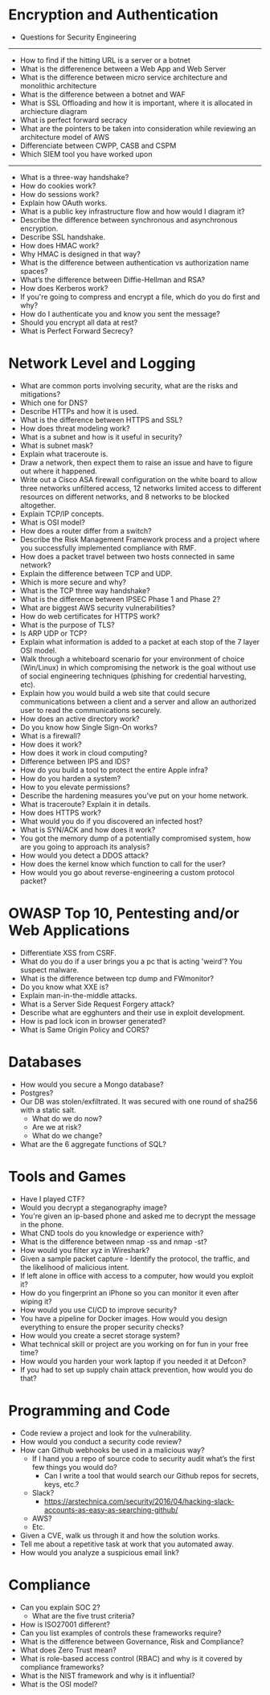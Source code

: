 # Encryption and Authentication
   
   * Questions for Security Engineering
   -------
   * How to find if the hitting URL is a server or a botnet
   * What is the differenence between a Web App and Web Server
   * What is the difference between micro service architecture and monolithic architecture
   * What is the difference between a botnet and WAF
   * What is SSL Offloading and how it is important, where it is allocated in archiecture diagram
   * What is perfect forward secracy 
   * What are the pointers to be taken into consideration while reviewing an architecture model of AWS
   * Differenciate between CWPP, CASB and CSPM
   * Which SIEM tool you have worked upon
   -------
   * What is a three-way handshake?
   * How do cookies work?
   * How do sessions work?
   * Explain how OAuth works.
   * What is a public key infrastructure flow and how would I diagram it?
   * Describe the difference between synchronous and asynchronous encryption.
   * Describe SSL handshake.
   * How does HMAC work?
   * Why HMAC is designed in that way?
   * What is the difference between authentication vs authorization name spaces?
   * What’s the difference between Diffie-Hellman and RSA?
   * How does Kerberos work?
   * If you're going to compress and encrypt a file, which do you do first and why?
   * How do I authenticate you and know you sent the message?
   * Should you encrypt all data at rest?
   * What is Perfect Forward Secrecy?

# Network Level and Logging
   * What are common ports involving security, what are the risks and mitigations?
   * Which one for DNS?
   * Describe HTTPs and how it is used.
   * What is the difference between HTTPS and SSL?
   * How does threat modeling work?
   * What is a subnet and how is it useful in security?
   * What is subnet mask?
   * Explain what traceroute is.
   * Draw a network, then expect them to raise an issue and have to figure out where it happened.
   * Write out a Cisco ASA firewall configuration on the white board to allow three networks unfiltered access, 12 networks limited access to different resources on different networks, and 8 networks to be blocked altogether.
   * Explain TCP/IP concepts.
   * What is OSI model?
   * How does a router differ from a switch?
   * Describe the Risk Management Framework process and a project where you successfully implemented compliance with RMF.
   * How does a packet travel between two hosts connected in same network?
   * Explain the difference between TCP and UDP. 
   * Which is more secure and why?
   * What is the TCP three way handshake?
   * What is the difference between IPSEC Phase 1 and Phase 2?
   * What are biggest AWS security vulnerabilities?
   * How do web certificates for HTTPS work?
   * What is the purpose of TLS?
   * Is ARP UDP or TCP?
   * Explain what information is added to a packet at each stop of the 7 layer OSI model.
   * Walk through a whiteboard scenario for your environment of choice (Win/Linux) in which compromising the network is the goal without use of social engineering techniques (phishing for credential harvesting, etc).
   * Explain how you would build a web site that could secure communications between a client and a server and allow an authorized user to read the communications securely.
   * How does an active directory work?
   * Do you know how Single Sign-On works?
   * What is a firewall?
   * How does it work?
   * How does it work in cloud computing?
   * Difference between IPS and IDS?
   * How do you build a tool to protect the entire Apple infra?
   * How do you harden a system?
   * How to you elevate permissions?
   * Describe the hardening measures you've put on your home network.
   * What is traceroute? Explain it in details.
   * How does HTTPS work?
   * What would you do if you discovered an infected host?
   * What is SYN/ACK and how does it work?
   * You got the memory dump of a potentially compromised system, how are you going to approach its analysis?
   * How would you detect a DDOS attack? 
   * How does the kernel know which function to call for the user? 
   * How would you go about reverse-engineering a custom protocol packet?

# OWASP Top 10, Pentesting and/or Web Applications

   * Differentiate XSS from CSRF.
   * What do you do if a user brings you a pc that is acting 'weird'? You suspect malware.
   * What is the difference between tcp dump and FWmonitor?
   * Do you know what XXE is?
   * Explain man-in-the-middle attacks.
   * What is a Server Side Request Forgery attack?
   * Describe what are egghunters and their use in exploit development. 
   * How is pad lock icon in browser generated?
   * What is Same Origin Policy and CORS?

# Databases

   * How would you secure a Mongo database?
   * Postgres?
   * Our DB was stolen/exfiltrated. It was secured with one round of sha256 with a static salt. 
        * What do we do now?
        * Are we at risk?
        * What do we change?
   * What are the 6 aggregate functions of SQL?

# Tools and Games

   * Have I played CTF?
   * Would you decrypt a steganography image? 
   * You're given an ip-based phone and asked me to decrypt the message in the phone.
   * What CND tools do you knowledge or experience with?
   * What is the difference between nmap -ss and nmap -st?
   * How would you filter xyz in Wireshark?
   * Given a sample packet capture - Identify the protocol, the traffic, and the likelihood of malicious intent.
   * If left alone in office with access to a computer, how would you exploit it? 
   * How do you fingerprint an iPhone so you can monitor it even after wiping it?
   * How would you use CI/CD to improve security?
   * You have a pipeline for Docker images. How would you design everything to ensure the proper security checks?
   * How would you create a secret storage system?
   * What technical skill or project are you working on for fun in your free time?
   * How would you harden your work laptop if you needed it at Defcon?
   * If you had to set up supply chain attack prevention, how would you do that?

# Programming and Code

   * Code review a project and look for the vulnerability.
   * How would you conduct a security code review?
   * How can Github webhooks be used in a malicious way?
        * If I hand you a repo of source code to security audit what’s the first few things you would do?
            * Can I write a tool that would search our Github repos for secrets, keys, etc.?
        * Slack?
            * https://arstechnica.com/security/2016/04/hacking-slack-accounts-as-easy-as-searching-github/
        * AWS?
        * Etc.
   * Given a CVE, walk us through it and how the solution works.
   * Tell me about a repetitive task at work that you automated away.
   * How would you analyze a suspicious email link?

# Compliance
    
   * Can you explain SOC 2?
      * What are the five trust criteria?
   * How is ISO27001 different?
   * Can you list examples of controls these frameworks require?
   * What is the difference between Governance, Risk and Compliance?  
   * What does Zero Trust mean?
   * What is role-based access control (RBAC) and why is it covered by compliance frameworks?
   * What is the NIST framework and why is it influential?
   * What is the OSI model?

